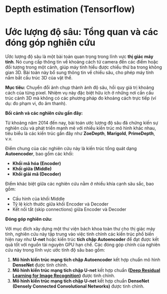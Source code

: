 # Depth estimation (Tensorflow)

# Ước lượng độ sâu: Tổng quan và các đóng góp nghiên cứu

Ước lượng độ sâu là một bài toán quan trọng trong lĩnh vực **thị giác máy tính**. Nó cung cấp thông tin về khoảng cách từ camera đến các điểm hoặc đối tượng trong một cảnh, giúp máy tính hiểu được chiều thứ ba trong không gian 3D. Bài toán này bổ sung thông tin về chiều sâu, cho phép máy tính nắm bắt cấu trúc 3D của vật thể.

**Mục tiêu:** Chuyển đổi ảnh chụp thành ảnh độ sâu, hồi quy giá trị khoảng cách của từng pixel. Nhiệm vụ này đặc biệt hữu ích ở những nơi cần cấu trúc cảnh 3D mà không có các phương pháp đo khoảng cách trực tiếp (ví dụ: đo phạm vi, đo âm thanh).

**Bối cảnh và các nghiên cứu gần đây:**

Từ khoảng năm 2014 đến nay, bài toán ước lượng độ sâu đã chứng kiến sự nghiên cứu và phát triển mạnh mẽ với nhiều kiến trúc mô hình khác nhau, tiêu biểu là các kiến trúc gần đây như **ZoeDepth**, **Marigold**, **PrimeDepth**, v.v.

Điểm chung của các nghiên cứu này là kiến trúc tổng quát dạng **Autoencoder**, bao gồm các khối:

* **Khối mã hóa (Encoder)**
* **Khối giữa (Middle)**
* **Khối giải mã (Decoder)**

Điểm khác biệt giữa các nghiên cứu nằm ở nhiều khía cạnh sâu sắc, bao gồm:

* Cấu hình của khối Middle
* Tỷ lệ kích thước giữa khối Encoder và Decoder
* Kết nối tắt (skip connections) giữa Encoder và Decoder

**Đóng góp nghiên cứu:**

Với mục đích xây dựng một thư viện bách khoa toàn thư cho thị giác máy tính, nghiên cứu này tập trung vào việc tinh chỉnh các kiến trúc phổ biến hiện nay như **U-net** hoặc kiến trúc **tích chập Autoencoder** để đạt được kết quả tốt với nguồn tài nguyên GPU hạn chế. Các đóng góp chính của nghiên cứu này trong lĩnh vực ước tính độ sâu bao gồm:

1.  **Mô hình kiến trúc mạng tích chập Autoencoder** kết hợp chuẩn mô hình **DenseNet** được tinh chỉnh.
2.  **Mô hình kiến trúc mạng tích chập U-net** kết hợp chuẩn **([Deep Residual Learning for Image Recognition](https://arxiv.org/abs/1512.03385))** được tinh chỉnh.
3.  **Mô hình kiến trúc mạng tích chập U-net** kết hợp chuẩn **DenseNet (Densely Connected Convolutional Networks)** được tinh chỉnh.
